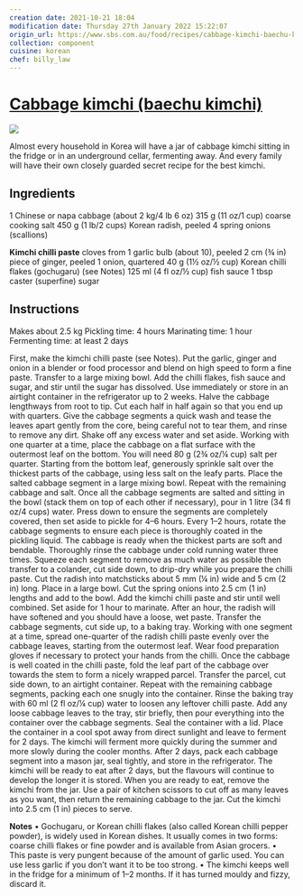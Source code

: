 ```yaml
---
creation date: 2021-10-21 18:04
modification date: Thursday 27th January 2022 15:22:07
origin_url: https://www.sbs.com.au/food/recipes/cabbage-kimchi-baechu-kimchi
collection: component
cuisine: korean
chef: billy_law
---
```

# [Cabbage kimchi (baechu kimchi)](https://www.sbs.com.au/food/recipes/cabbage-kimchi-baechu-kimchi)

![](_attachments/3dd26cef2933855d9bf9142403f2d842.jpg)

Almost every household in Korea will have a jar of cabbage kimchi sitting in the fridge or in an underground cellar, fermenting away. And every family will have their own closely guarded secret recipe for the best kimchi.

## Ingredients
1 Chinese or napa cabbage (about 2 kg/4 lb 6 oz)
315 g (11 oz/1 cup) coarse cooking salt
450 g (1 lb/2 cups) Korean radish, peeled
4 spring onions (scallions)

**Kimchi chilli paste**
cloves from 1 garlic bulb (about 10), peeled
2 cm (¾ in) piece of ginger, peeled
1 onion, quartered
40 g (1½ oz/½ cup) Korean chilli flakes (gochugaru) (see Notes)
125 ml (4 fl oz/½ cup) fish sauce
1 tbsp caster (superfine) sugar

## Instructions
Makes about 2.5 kg
Pickling time: 4 hours
Marinating time: 1 hour
Fermenting time: at least 2 days

First, make the kimchi chilli paste (see Notes). Put the garlic, ginger and onion in a blender or food processor and blend on high speed to form a fine paste. Transfer to a large mixing bowl.
Add the chilli flakes, fish sauce and sugar, and stir until the sugar has dissolved. Use immediately or store in an airtight container in the refrigerator up to 2 weeks.
Halve the cabbage lengthways from root to tip. Cut each half in half again so that you end up with quarters. Give the cabbage segments a quick wash and tease the leaves apart gently from the core, being careful not to tear them, and rinse to remove any dirt. Shake off any excess water and set aside.
Working with one quarter at a time, place the cabbage on a flat surface with the outermost leaf on the bottom. You will need 80 g (2¾ oz/¼ cup) salt per quarter.
Starting from the bottom leaf, generously sprinkle salt over the thickest parts of the cabbage, using less salt on the leafy parts. Place the salted cabbage segment in a large mixing bowl. Repeat with the remaining cabbage and salt.
Once all the cabbage segments are salted and sitting in the bowl (stack them on top of each other if necessary), pour in 1 litre (34 fl oz/4 cups) water. Press down to ensure the segments are completely covered, then set aside to pickle for 4–6 hours.
Every 1–2 hours, rotate the cabbage segments to ensure each piece is thoroughly coated in the pickling liquid. The cabbage is ready when the thickest parts are soft and bendable.
Thoroughly rinse the cabbage under cold running water three times. Squeeze each segment to remove as much water as possible then transfer to a colander, cut side down, to drip-dry while you prepare the chilli paste.
Cut the radish into matchsticks about 5 mm (¼ in) wide and 5 cm (2 in) long. Place in a large bowl. Cut the spring onions into 2.5 cm (1 in) lengths and add to the bowl. Add the kimchi chilli paste and stir until well combined. Set aside for 1 hour to marinate. After an hour, the radish will have softened and you should have a loose, wet paste.
Transfer the cabbage segments, cut side up, to a baking tray. Working with one segment at a time, spread one-quarter of the radish chilli paste evenly over the cabbage leaves, starting from the outermost leaf. Wear food preparation gloves if necessary to protect your hands from the chilli.
Once the cabbage is well coated in the chilli paste, fold the leaf part of the cabbage over towards the stem to form a nicely wrapped parcel. Transfer the parcel, cut side down, to an airtight container. Repeat with the remaining cabbage segments, packing each one snugly into the container.
Rinse the baking tray with 60 ml (2 fl oz/¼ cup) water to loosen any leftover chilli paste. Add any loose cabbage leaves to the tray, stir briefly, then pour everything into the container over the cabbage segments. Seal the container with a lid.
Place the container in a cool spot away from direct sunlight and leave to ferment for 2 days. The kimchi will ferment more quickly during the summer and more slowly during the cooler months.
After 2 days, pack each cabbage segment into a mason jar, seal tightly, and store in the refrigerator. The kimchi will be ready to eat after 2 days, but the flavours will continue to develop the longer it is stored.
When you are ready to eat, remove the kimchi from the jar. Use a pair of kitchen scissors to cut off as many leaves as you want, then return the remaining cabbage to the jar. Cut the kimchi into 2.5 cm (1 in) pieces to serve.
 

**Notes**
• Gochugaru, or Korean chilli flakes (also called Korean chilli pepper powder), is widely used in Korean dishes. It usually comes in two forms: coarse chilli flakes or fine powder and is available from Asian grocers.
• This paste is very pungent because of the amount of garlic used. You can use less garlic if you don’t want it to be too strong.
• The kimchi keeps well in the fridge for a minimum of 1–2 months. If it has turned mouldy and fizzy, discard it.